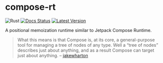# compose-rt
![Rust](https://github.com/cksac/compose-rt/workflows/Rust/badge.svg)
[![Docs Status](https://docs.rs/compose-rt/badge.svg)](https://docs.rs/compose-rt)
[![Latest Version](https://img.shields.io/crates/v/compose-rt.svg)](https://crates.io/crates/compose-rt)

A positional memoization runtime similar to Jetpack Compose Runtime.

>What this means is that Compose is, at its core, a general-purpose tool for managing a tree of nodes of any type. Well a “tree of nodes” describes just about anything, and as a result Compose can target just about anything. – [jakewharton](https://jakewharton.com/a-jetpack-compose-by-any-other-name/)
